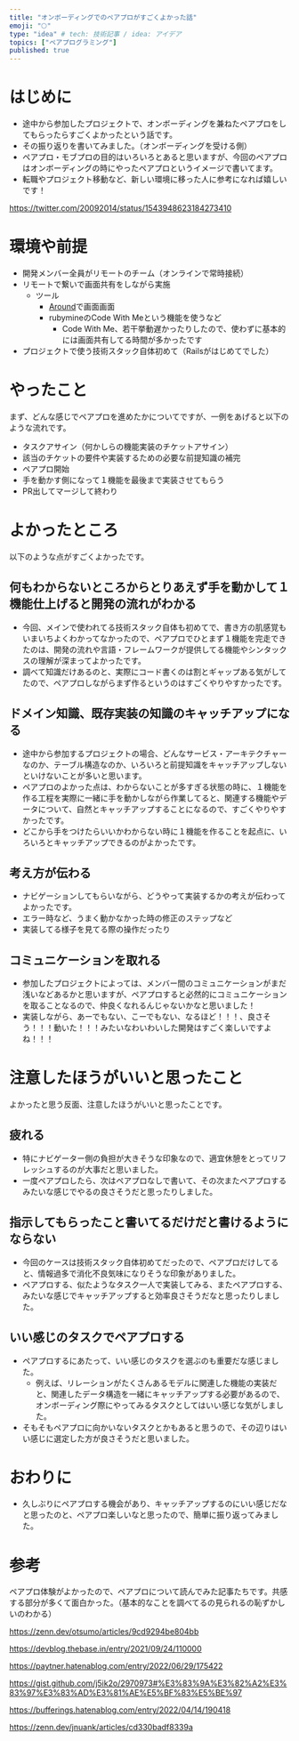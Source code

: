 ```yaml
---
title: "オンボーディングでのペアプロがすごくよかった話"
emoji: "🌕"
type: "idea" # tech: 技術記事 / idea: アイデア
topics: ["ペアプログラミング"]
published: true
---
```


# はじめに

- 途中から参加したプロジェクトで、オンボーディングを兼ねたペアプロをしてもらったらすごくよかったという話です。
- その振り返りを書いてみました。（オンボーディングを受ける側）
- ペアプロ・モブプロの目的はいろいろとあると思いますが、今回のペアプロはオンボーディングの時にやったペアプロというイメージで書いてます。
- 転職やプロジェクト移動など、新しい環境に移った人に参考になれば嬉しいです！

https://twitter.com/20092014/status/1543948623184273410

# 環境や前提

- 開発メンバー全員がリモートのチーム（オンラインで常時接続）
- リモートで繋いで画面共有をしながら実施
  - ツール
    - [Around](https://www.around.co/)で画面画面
    - rubymineのCode With Meという機能を使うなど
      - Code With Me、若干挙動遅かったりしたので、使わずに基本的には画面共有してる時間が多かったです
- プロジェクトで使う技術スタック自体初めて（Railsがはじめてでした）

# やったこと

まず、どんな感じでペアプロを進めたかについてですが、一例をあげると以下のような流れです。

- タスクアサイン（何かしらの機能実装のチケットアサイン）
- 該当のチケットの要件や実装するための必要な前提知識の補完
- ペアプロ開始
- 手を動かす側になって１機能を最後まで実装させてもらう
- PR出してマージして終わり


# よかったところ

以下のような点がすごくよかったです。

## 何もわからないところからとりあえず手を動かして１機能仕上げると開発の流れがわかる

- 今回、メインで使われてる技術スタック自体も初めてで、書き方の肌感覚もいまいちよくわかってなかったので、ペアプロでひとまず１機能を完走できたのは、開発の流れや言語・フレームワークが提供してる機能やシンタックスの理解が深まってよかったです。
- 調べて知識だけあるのと、実際にコード書くのは割とギャップある気がしてたので、ペアプロしながらまず作るというのはすごくやりやすかったです。

## ドメイン知識、既存実装の知識のキャッチアップになる

- 途中から参加するプロジェクトの場合、どんなサービス・アーキテクチャーなのか、テーブル構造なのか、いろいろと前提知識をキャッチアップしないといけないことが多いと思います。
- ペアプロのよかった点は、わからないことが多すぎる状態の時に、１機能を作る工程を実際に一緒に手を動かしながら作業してると、関連する機能やデータについて、自然とキャッチアップすることになるので、すごくやりやすかったです。
- どこから手をつけたらいいかわからない時に１機能を作ることを起点に、いろいろとキャッチアップできるのがよかったです。


## 考え方が伝わる
- ナビゲーションしてもらいながら、どうやって実装するかの考えが伝わってよかったです。
- エラー時など、うまく動かなかった時の修正のステップなど
- 実装してる様子を見てる際の操作だったり

## コミュニケーションを取れる
- 参加したプロジェクトによっては、メンバー間のコミュニケーションがまだ浅いなどあるかと思いますが、ペアプロすると必然的にコミュニケーションを取ることなるので、仲良くなれるんじゃないかなと思いました！
- 実装しながら、あーでもない、こーでもない、なるほど！！！、良さそう！！！動いた！！！みたいなわいわいした開発はすごく楽しいですよね！！！

# 注意したほうがいいと思ったこと

よかったと思う反面、注意したほうがいいと思ったことです。

## 疲れる

- 特にナビゲーター側の負担が大きそうな印象なので、適宜休憩をとってリフレッシュするのが大事だと思いました。
- 一度ペアプロしたら、次はペアプロなしで書いて、その次またペアプロするみたいな感じでやるの良さそうだと思ったりしました。

## 指示してもらったこと書いてるだけだと書けるようにならない

- 今回のケースは技術スタック自体初めてだったので、ペアプロだけしてると、情報過多で消化不良気味になりそうな印象がありました。
- ペアプロする、似たようなタスク一人で実装してみる、またペアプロする、みたいな感じでキャッチアップすると効率良さそうだなと思ったりしました。

## いい感じのタスクでペアプロする

- ペアプロするにあたって、いい感じのタスクを選ぶのも重要だな感じました。
  - 例えば、リレーションがたくさんあるモデルに関連した機能の実装だと、関連したデータ構造を一緒にキャッチアップする必要があるので、オンボーディング際にやってみるタスクとしてはいい感じな気がしました。
- そもそもペアプロに向かいないタスクとかもあると思うので、その辺りはいい感じに選定した方が良さそうだと思いました。

# おわりに

- 久しぶりにペアプロする機会があり、キャッチアップするのにいい感じだなと思ったのと、ペアプロ楽しいなと思ったので、簡単に振り返ってみました。

# 参考

ペアプロ体験がよかったので、ペアプロについて読んでみた記事たちです。共感する部分が多くて面白かった。（基本的なことを調べてるの見られるの恥ずかしいのわかる）


https://zenn.dev/otsumo/articles/9cd9294be804bb

https://devblog.thebase.in/entry/2021/09/24/110000

https://paytner.hatenablog.com/entry/2022/06/29/175422

https://gist.github.com/j5ik2o/2970973#%E3%83%9A%E3%82%A2%E3%83%97%E3%83%AD%E3%81%AE%E5%BF%83%E5%BE%97

https://bufferings.hatenablog.com/entry/2022/04/14/190418

https://zenn.dev/jnuank/articles/cd330badf8339a
